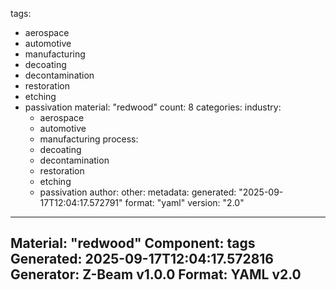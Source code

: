 tags:
  - aerospace
  - automotive
  - manufacturing
  - decoating
  - decontamination
  - restoration
  - etching
  - passivation
material: "redwood"
count: 8
categories:
  industry:
    - aerospace
    - automotive
    - manufacturing
  process:
    - decoating
    - decontamination
    - restoration
    - etching
    - passivation
  author:
  other:
metadata:
  generated: "2025-09-17T12:04:17.572791"
  format: "yaml"
  version: "2.0"

---
Material: "redwood"
Component: tags
Generated: 2025-09-17T12:04:17.572816
Generator: Z-Beam v1.0.0
Format: YAML v2.0
---